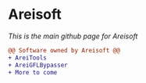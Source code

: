 # Areisoft

*This is the main github page for Areisoft*

```diff
@@ Software owned by Areisoft @@
+ AreiTools
+ AreiGFLBypasser
+ More to come

